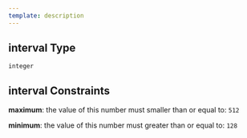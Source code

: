 ```yaml
---
template: description
---
```


## interval Type

`integer`

## interval Constraints

**maximum**: the value of this number must smaller than or equal to: `512`

**minimum**: the value of this number must greater than or equal to: `128`
